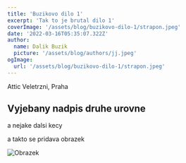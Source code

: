 ```yaml
---
title: 'Buzikovo dilo 1'
excerpt: 'Tak to je brutal dilo 1'
coverImage: '/assets/blog/buzikovo-dilo-1/strapon.jpeg'
date: '2022-03-16T05:35:07.322Z'
author:
  name: Dalik Buzik
  picture: '/assets/blog/authors/jj.jpeg'
ogImage:
  url: '/assets/blog/buzikovo-dilo-1/strapon.jpeg'
---
```


Attic Veletrzni, Praha

## Vyjebany nadpis druhe urovne

a nejake dalsi kecy

a takto se pridava obrazek 

![Obrazek](/assets/blog/buzikovo-dilo-1/strapon.jpeg)